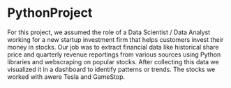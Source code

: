 # PythonProject

For this project, we assumed the role of a Data Scientist / Data Analyst working for a new startup investment firm that helps customers invest their money in stocks. Our job was to extract financial data like historical share price and quarterly revenue reportings from various sources using Python libraries and webscraping on popular stocks. After collecting this data we visualized it in a dashboard to identify patterns or trends. The stocks we worked with awere Tesla and GameStop.
